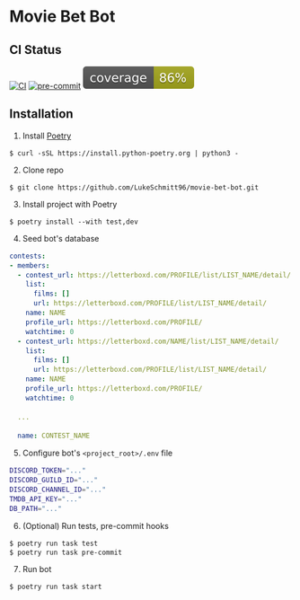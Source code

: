 # Movie Bet Bot

## CI Status
[![CI](https://github.com/LukeSchmitt96/movie-bet-bot/actions/workflows/ci.yml/badge.svg)](https://github.com/LukeSchmitt96/movie-bet-bot/actions/workflows/ci.yml) [![pre-commit](https://github.com/LukeSchmitt96/movie-bet-bot/actions/workflows/pre-commit.yml/badge.svg)](https://github.com/LukeSchmitt96/movie-bet-bot/actions/workflows/pre-commit.yml) ![Coverage](images/coverage.svg)

## Installation

1. Install [Poetry](https://python-poetry.org/docs/)

```console
$ curl -sSL https://install.python-poetry.org | python3 -
```

2. Clone repo

```console
$ git clone https://github.com/LukeSchmitt96/movie-bet-bot.git
```

3. Install project with Poetry

```console
$ poetry install --with test,dev
```

4. Seed bot's database

```yaml
contests:
- members:
  - contest_url: https://letterboxd.com/PROFILE/list/LIST_NAME/detail/
    list:
      films: []
      url: https://letterboxd.com/PROFILE/list/LIST_NAME/detail/
    name: NAME
    profile_url: https://letterboxd.com/PROFILE/
    watchtime: 0
  - contest_url: https://letterboxd.com/NAME/list/LIST_NAME/detail/
    list:
      films: []
      url: https://letterboxd.com/PROFILE/list/LIST_NAME/detail/
    name: NAME
    profile_url: https://letterboxd.com/PROFILE/
    watchtime: 0

  ...

  name: CONTEST_NAME
```

5. Configure bot's `<project_root>/.env` file

```bash
DISCORD_TOKEN="..."
DISCORD_GUILD_ID="..."
DISCORD_CHANNEL_ID="..."
TMDB_API_KEY="..."
DB_PATH="..."
```

6. (Optional) Run tests, pre-commit hooks

```console
$ poetry run task test
$ poetry run task pre-commit
```

7. Run bot

```console
$ poetry run task start
```
